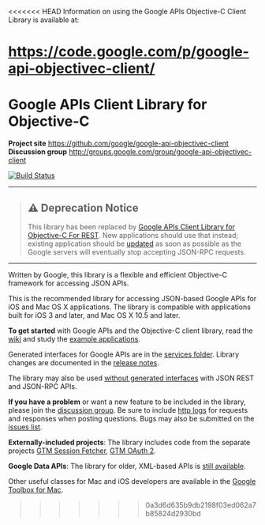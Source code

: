 <<<<<<< HEAD
Information on using the Google APIs Objective-C Client Library 
is available at:

https://code.google.com/p/google-api-objectivec-client/
=======
# Google APIs Client Library for Objective-C #

**Project site** <https://github.com/google/google-api-objectivec-client><br>
**Discussion group** <http://groups.google.com/group/google-api-objectivec-client>

[![Build Status](https://travis-ci.org/google/google-api-objectivec-client.svg?branch=master)](https://travis-ci.org/google/google-api-objectivec-client)

---

> ## :warning: Deprecation Notice
> This library has been replaced by
> [Google APIs Client Library for Objective-C For REST](https://github.com/google/google-api-objectivec-client-for-rest).
> New applications should use that instead; existing application should be
> [updated](https://github.com/google/google-api-objectivec-client-for-rest/wiki/Migrating-From-GTL-to-GTLR)
> as soon as possible as the Google servers will eventually stop
> accepting JSON-RPC requests.

---

Written by Google, this library is a flexible and efficient Objective-C
framework for accessing JSON APIs.

This is the recommended library for accessing JSON-based Google APIs for iOS and
Mac OS X applications.  The library is compatible with applications built for
iOS 3 and later, and Mac OS X 10.5 and later.

**To get started** with Google APIs and the Objective-C client library, read
the [wiki](https://github.com/google/google-api-objectivec-client/wiki)
and study the
[example applications](https://github.com/google/google-api-objectivec-client/tree/master/Examples).

Generated interfaces for Google APIs are in the
[services folder](https://github.com/google/google-api-objectivec-client/tree/master/Source/Services).
Library changes are documented in the
[release notes](https://github.com/google/google-api-objectivec-client/blob/master/ReleaseNotes.md).

The library may also be used
[without generated interfaces](https://github.com/google/google-api-objectivec-client/wiki#using-apis-without-generated-classes)
with JSON REST and JSON-RPC APIs.

**If you have a problem** or want a new feature to be included in the library,
please join the
[discussion group](http://groups.google.com/group/google-api-objectivec-client).
Be sure to include
[http logs](https://github.com/google/google-api-objectivec-client/wiki#logging-http-server-traffic)
for requests and responses when posting questions. Bugs may also be submitted
on the [issues list](https://github.com/google/google-api-objectivec-client/issues).

**Externally-included projects**: The library includes code from the separate
projects [GTM Session Fetcher](https://github.com/google/gtm-session-fetcher),
[GTM OAuth 2](https://github.com/google/gtm-oauth2).

**Google Data APIs**: The library for older, XML-based APIs is
[still available](https://github.com/google/gdata-objectivec-client).

Other useful classes for Mac and iOS developers are available in the
[Google Toolbox for Mac](https://github.com/google/google-toolbox-for-mac).
>>>>>>> 0a3d6d635b9db2198f03ed062a7b85824d2930bd
